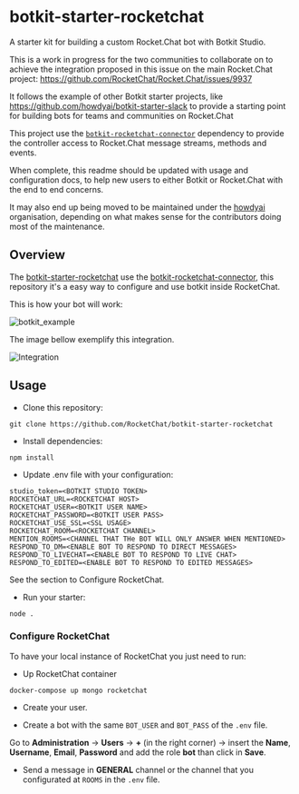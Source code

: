 # botkit-starter-rocketchat
A starter kit for building a custom Rocket.Chat bot with Botkit Studio.

This is a work in progress for the two communities to collaborate on to achieve the integration proposed in this issue on the main Rocket.Chat project: https://github.com/RocketChat/Rocket.Chat/issues/9937

It follows the example of other Botkit starter projects, like https://github.com/howdyai/botkit-starter-slack to provide a starting point for building bots for teams and communities on Rocket.Chat

This project use the [`botkit-rocketchat-connector`](https://github.com/RocketChat/botkit-rocketchat-connector) dependency to provide the controller access to Rocket.Chat message streams, methods and events.

When complete, this readme should be updated with usage and configuration docs, to help new users to either Botkit or Rocket.Chat with the end to end concerns.

It may also end up being moved to be maintained under the [howdyai](https://github.com/howdyai) organisation, depending on what makes sense for the contributors doing most of the maintenance.

## Overview

The [botkit-starter-rocketchat](https://github.com/RocketChat/botkit-starter-rocketchat) use the [botkit-rocketchat-connector](https://github.com/RocketChat/botkit-rocketchat-connector), this repository it's a easy way to configure and use botkit inside RocketChat.

This is how your bot will work:

![botkit_example](https://github.com/RocketChat/botkit-starter-rocketchat/wiki/images/botkit_example.gif)

The image bellow exemplify this integration.

![Integration](https://github.com/RocketChat/botkit-starter-rocketchat/wiki/images/integration.png)

## Usage

* Clone this repository:

`git clone https://github.com/RocketChat/botkit-starter-rocketchat`

* Install dependencies:

`npm install`

* Update .env file with your configuration:

```
studio_token=<BOTKIT STUDIO TOKEN>
ROCKETCHAT_URL=<ROCKETCHAT HOST>
ROCKETCHAT_USER=<BOTKIT USER NAME>
ROCKETCHAT_PASSWORD=<BOTKIT USER PASS>
ROCKETCHAT_USE_SSL=<SSL USAGE>
ROCKETCHAT_ROOM=<ROCKETCHAT CHANNEL>
MENTION_ROOMS=<CHANNEL THAT THe BOT WILL ONLY ANSWER WHEN MENTIONED>
RESPOND_TO_DM=<ENABLE BOT TO RESPOND TO DIRECT MESSAGES>
RESPOND_TO_LIVECHAT=<ENABLE BOT TO RESPOND TO LIVE CHAT>
RESPOND_TO_EDITED=<ENABLE BOT TO RESPOND TO EDITED MESSAGES>
```	

See the section to Configure RocketChat.

* Run your starter:

`node .`

### Configure RocketChat

To have your local instance of RocketChat you just need to run:

* Up RocketChat container

`docker-compose up mongo rocketchat`

* Create your user.

* Create a bot with the same `BOT_USER` and `BOT_PASS` of the `.env` file.

Go to **Administration** -> **Users** -> **+** (in the right corner) -> insert the **Name**, **Username**, **Email**, **Password** and add the role **bot** than click in **Save**.

* Send a message in **GENERAL** channel or the channel that you configurated at `ROOMS` in the `.env` file.
